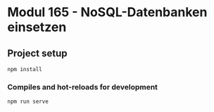 # Modul 165 - NoSQL-Datenbanken einsetzen

## Project setup
```
npm install
```

### Compiles and hot-reloads for development
```
npm run serve
```


